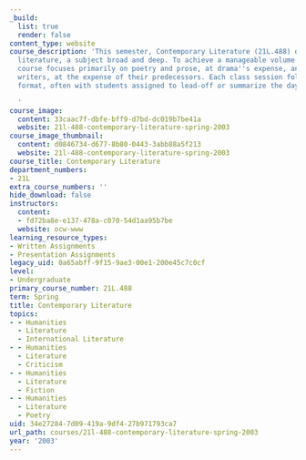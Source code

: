 ```yaml
---
_build:
  list: true
  render: false
content_type: website
course_description: 'This semester, Contemporary Literature (21L.488) deals with Irish
  literature, a subject broad and deep. To achieve a manageable volume of study, the
  course focuses primarily on poetry and prose, at drama''s expense, and on living
  writers, at the expense of their predecessors. Each class session follows a discussion
  format, often with students assigned to lead-off or summarize the day''s topic.

  '
course_image:
  content: 33caac7f-dbfe-bff9-d7bd-dc019b7be41a
  website: 21l-488-contemporary-literature-spring-2003
course_image_thumbnail:
  content: d0846734-d677-8b80-0443-3abb88a5f213
  website: 21l-488-contemporary-literature-spring-2003
course_title: Contemporary Literature
department_numbers:
- 21L
extra_course_numbers: ''
hide_download: false
instructors:
  content:
  - fd72ba8e-e137-478a-c070-54d1aa95b7be
  website: ocw-www
learning_resource_types:
- Written Assignments
- Presentation Assignments
legacy_uid: 0a65abff-9f15-9ae3-00e1-200e45c7c0cf
level:
- Undergraduate
primary_course_number: 21L.488
term: Spring
title: Contemporary Literature
topics:
- - Humanities
  - Literature
  - International Literature
- - Humanities
  - Literature
  - Criticism
- - Humanities
  - Literature
  - Fiction
- - Humanities
  - Literature
  - Poetry
uid: 34e27284-7d09-419a-9df4-27b971793ca7
url_path: courses/21l-488-contemporary-literature-spring-2003
year: '2003'
---
```

